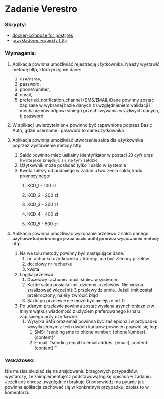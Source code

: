 # Zadanie Verestro

### Skrypty:
* [docker-compose for postgres](./docker/docker-compose.yml)
* [przykładowe requesty http](./requests/example-requests.http)

### Wymagania:

1.  Aplikacja powinna umożliwiać rejestrację użytkownika. Należy wystawić metodę http, która przyjmie dane:
    1.  username,
    2.  password,
    3.  phoneNumber,
    4.  email,
    5.  preferred_notification_channel (SMS/EMAIL)Dane powinny zostać zapisane w wybranej bazie danych z uwzględnieniem walidacji i mechanizmów odpowiedniego przechowywania wrażliwych danych, tj password
2.  W aplikacji uwierzytelnienie powinno być zapewnione poprzez Basic Auth, gdzie username i password to dane użytkownika
3.  Aplikacja powinna umożliwiać utworzenie salda dla użytkownika poprzez wystawienie metody http
    1.  Saldo powinno mieć unikalny identyfikator w postaci 20 cyfr oraz kwota jaka znajduje się na tym saldzie
    2.  Użytkownik może posiadać tylko 1 saldo w systemie
    3.  Kwota zależy od podanego w żądaniu tworzenia salda, kodu promocyjnego:
        1.  KOD_1 - 100 zł

        2.  KOD_2 - 200 zł

        3.  KOD_3 - 300 zł

        4.  KOD_4 - 400 zł

        5.  KOD_5 - 500 zł

4.  Aplikacja powinna umożliwiać wykonanie przelewu z salda danego użytkownika(pobranego przez basic auth) poprzez wystawienie metody http

    1.  Na wejściu metody powinny być następujące dane:
        1.  nr rachunku użytkownika z którego ma być zlecony przelew
        2.  docelowy nr rachunku
        3.  kwota
    2.  Logika przelewu:
        1.  Docelowy rachunek musi istnieć w systemie
        2.  Każde saldo posiada limit dzienny przelewów. Nie można zrealizować więcej niż 3 przelewy dziennie. Jeżeli limit został przekroczony, należy zwrócić błąd
        3.  Saldo po przelewie nie może być mniejsze niż 0
    3.  Po udanym przelewie powinna zostać wysłana asynchronicznie(w innym wątku) wiadomość z użyciem preferowanego kanału zapisanego przy użytkownik
        1.  Wysyłka SMS oraz email powinna być zaślepiona i w przypadku wysyłki jednym z tych dwóch kanałów powinien pojawić się log:
            1.  SMS: "sending sms to phone number: {phoneNumber}, {content}" 
            2.  E-mail: "sending email to email addres: {email}, content: {content} "

### Wskazówki:

Nie musisz skupiać się na znajdowaniu brzegowych przypadków, wystarczy, że zaimplementujesz podstawową logikę opisaną w zadaniu. Jeżeli coś chcesz uwzględnić i brakuje Ci odpowiedzi na pytanie jak powinna aplikacja zachować się w konkretnym przypadku, zapisz to w komentarzu.